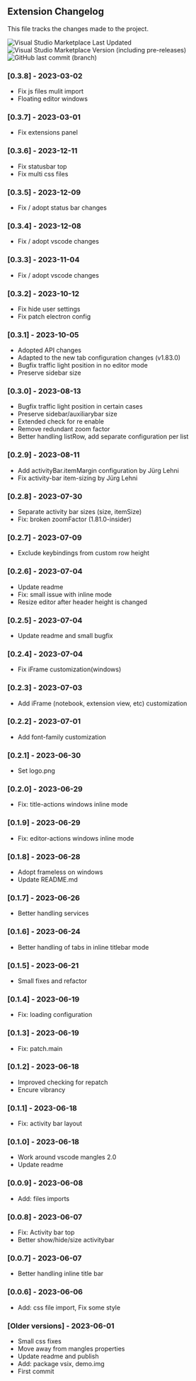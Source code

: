 ## Extension Changelog

This file tracks the changes made to the project.

![Visual Studio Marketplace Last Updated](https://img.shields.io/visual-studio-marketplace/last-updated/drcika.apc-extension) ![Visual Studio Marketplace Version (including pre-releases)](https://img.shields.io/visual-studio-marketplace/v/drcika.apc-extension?label=latest%20Version) ![GitHub last commit (branch)](https://img.shields.io/github/last-commit/drcika/apc-extension/production)

### [0.3.8] - 2023-03-02

- Fix js files mulit import
- Floating editor windows

### [0.3.7] - 2023-03-01

- Fix extensions panel

### [0.3.6] - 2023-12-11

- Fix statusbar top
- Fix multi css files

### [0.3.5] - 2023-12-09

- Fix / adopt status bar changes

### [0.3.4] - 2023-12-08

- Fix / adopt vscode changes

### [0.3.3] - 2023-11-04

- Fix / adopt vscode changes

### [0.3.2] - 2023-10-12

- Fix hide user settings
- Fix patch electron config

### [0.3.1] - 2023-10-05

- Adopted API changes
- Adapted to the new tab configuration changes (v1.83.0)
- Bugfix traffic light position in no editor mode
- Preserve sidebar size

### [0.3.0] - 2023-08-13

- Bugfix traffic light position in certain cases
- Preserve sidebar/auxiliarybar size
- Extended check for re enable
- Remove redundant zoom factor
- Better handling listRow, add separate configuration per list

### [0.2.9] - 2023-08-11

- Add activityBar.itemMargin configuration by Jürg Lehni
- Fix activity-bar item-sizing by Jürg Lehni

### [0.2.8] - 2023-07-30

- Separate activity bar sizes (size, itemSize)
- Fix: broken zoomFactor (1.81.0-insider)

### [0.2.7] - 2023-07-09

- Exclude keybindings from custom row height

### [0.2.6] - 2023-07-04

- Update readme
- Fix: small issue with inline mode
- Resize editor after header height is changed

### [0.2.5] - 2023-07-04

- Update readme and small bugfix

### [0.2.4] - 2023-07-04

- Fix iFrame customization(windows)

### [0.2.3] - 2023-07-03

- Add iFrame (notebook, extension view, etc) customization

### [0.2.2] - 2023-07-01

- Add font-family customization

### [0.2.1] - 2023-06-30

- Set logo.png

### [0.2.0] - 2023-06-29

- Fix: title-actions windows inline mode

### [0.1.9] - 2023-06-29

- Fix: editor-actions windows inline mode

### [0.1.8] - 2023-06-28

- Adopt frameless on windows
- Update README.md

### [0.1.7] - 2023-06-26

- Better handling services

### [0.1.6] - 2023-06-24

- Better handling of tabs in inline titlebar mode

### [0.1.5] - 2023-06-21

- Small fixes and refactor

### [0.1.4] - 2023-06-19

- Fix: loading configuration

### [0.1.3] - 2023-06-19

- Fix: patch.main

### [0.1.2] - 2023-06-18

- Improved checking for repatch
- Encure vibrancy

### [0.1.1] - 2023-06-18

- Fix: activity bar layout

### [0.1.0] - 2023-06-18

- Work around vscode mangles 2.0
- Update readme

### [0.0.9] - 2023-06-08

- Add: files imports

### [0.0.8] - 2023-06-07

- Fix: Activity bar top
- Better show/hide/size activitybar

### [0.0.7] - 2023-06-07

- Better handling inline title bar

### [0.0.6] - 2023-06-06

- Add: css file import, Fix some style

### [Older versions] - 2023-06-01

- Small css fixes
- Move away from mangles properties
- Update readme and publish
- Add: package vsix, demo.img
- First commit
